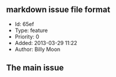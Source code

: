 ## markdown issue file format
+ Id: 65ef
+ Type: feature
+ Priority: 0
+ Added: 2013-03-29 11:22
+ Author: Billy Moon

## The main issue